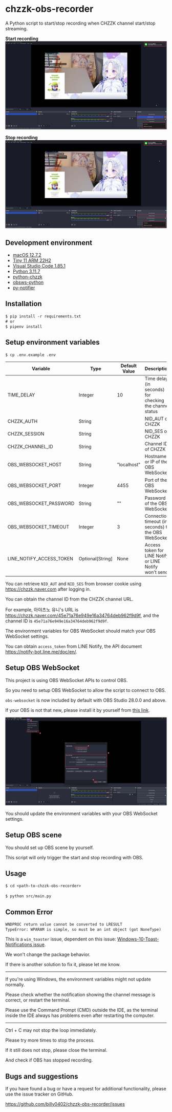 # chzzk-obs-recorder

A Python script to start/stop recording when CHZZK channel start/stop streaming.

**Start recording**
![Start recording](/docs/images/start-recording.jpg)

**Stop recording**
![Stop recording](/docs/images/stop-recording.jpg)

## Development environment

- [macOS 12.7.2](https://www.apple.com/tw/macos/monterey/)
- [Tiny 11 ARM 22H2](https://archive.org/details/tiny-11-NTDEV/)
- [Visual Studio Code 1.85.1](https://code.visualstudio.com/)
- [Python 3.11.7](https://www.python.org/)
- [python-chzzk](https://github.com/billy0402/python-chzzk)
- [obsws-python](https://github.com/aatikturk/obsws-python)
- [py-notifier](https://github.com/YuriyLisovskiy/pynotifier)

## Installation

```shell
$ pip install -r requirements.txt
# or
$ pipenv install
```

## Setup environment variables

```shell
$ cp .env.example .env
```

| Variable                 | Type             | Default Value | Description                                             |
| ------------------------ | ---------------- | ------------- | ------------------------------------------------------- |
| TIME_DELAY               | Integer          | 10            | Time delay (in seconds) for checking the channel status |
| CHZZK_AUTH               | String           |               | NID_AUT of CHZZK                                        |
| CHZZK_SESSION            | String           |               | NID_SES of CHZZK                                        |
| CHZZK_CHANNEL_ID         | String           |               | Channel ID of CHZZK                                     |
| OBS_WEBSOCKET_HOST       | String           | "localhost"   | Hostname or IP of the OBS WebSocket                     |
| OBS_WEBSOCKET_PORT       | Integer          | 4455          | Port of the OBS WebSocket                               |
| OBS_WEBSOCKET_PASSWORD   | String           | ""            | Password of the OBS WebSocket                           |
| OBS_WEBSOCKET_TIMEOUT    | Integer          | 3             | Connection timeout (in seconds) to the OBS WebSocket    |
| LINE_NOTIFY_ACCESS_TOKEN | Optional[String] | None          | Access token for LINE Notify, or LINE Notify won't send |

You can retrieve `NID_AUT` and `NID_SES` from browser cookie using https://chzzk.naver.com after logging in.

You can obtain the channel ID from the CHZZK channel URL.

For example, 아야츠노 유니's URL is https://chzzk.naver.com/45e71a76e949e16a34764deb962f9d9f, and the channel ID is `45e71a76e949e16a34764deb962f9d9f`.

The environment variables for OBS WebSocket should match your OBS WebSocket settings.

You can obtain `access_token` from LINE Notify, the API document https://notify-bot.line.me/doc/en/.

## Setup OBS WebSocket

This project is using OBS WebSocket APIs to control OBS.

So you need to setup OBS WebSocket to allow the script to connect to OBS.

`obs-websocket` is now included by default with OBS Studio 28.0.0 and above.

If your OBS is not that new, please install it by yourself from [this link](https://github.com/obsproject/obs-websocket/releases).

![OBS WebSocket setup](/docs/images/obs-websocket.jpg)

You should update the environment variables with your OBS WebSocket settings.

## Setup OBS scene

You should set up OBS scene by yourself.

This script will only trigger the start and stop recording with OBS.

## Usage

```shell
$ cd <path-to-chzzk-obs-recorder>

$ python src/main.py
```

## Common Error

```shell
WNDPROC return value cannot be converted to LRESULT
TypeError: WPARAM is simple, so must be an int object (got NoneType)
```

This is a `win_toaster` issue, dependent on this issue: [Windows-10-Toast-Notifications issue](https://github.com/jithurjacob/Windows-10-Toast-Notifications/issues/112).

We won't change the package behavior.

If there is another solution to fix it, please let me know.

---

If you're using Windows, the environment variables might not update normally.

Please check whether the notification showing the channel message is correct, or restart the terminal.

Please use the Command Prompt (CMD) outside the IDE, as the terminal inside the IDE always has problems even after restarting the computer.

---

Ctrl + C may not stop the loop immediately.

Please try more times to stop the process.

If it still does not stop, please close the terminal.

And check if OBS has stopped recording.

## Bugs and suggestions

If you have found a bug or have a request for additional functionality, please use the issue tracker on GitHub.

https://github.com/billy0402/chzzk-obs-recorder/issues
